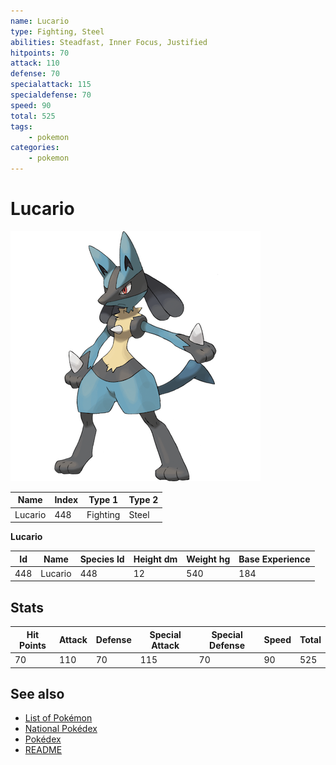 ```yaml
---
name: Lucario
type: Fighting, Steel
abilities: Steadfast, Inner Focus, Justified
hitpoints: 70
attack: 110
defense: 70
specialattack: 115
specialdefense: 70
speed: 90
total: 525
tags:
    - pokemon
categories:
    - pokemon
---
```


# Lucario


![Lucario](images/448.png)

| **Name** | **Index** | **Type 1** | **Type 2** |
|----|----|----|----|
| Lucario | 448 | Fighting | Steel  |

**Lucario** 




| **Id** | **Name** | **Species Id** | **Height dm** | **Weight hg** | **Base Experience** |
|--------|----------|----------------|------------|------------|---------------------|
| 448 | Lucario | 448 | 12 | 540 | 184 |



## Stats

| **Hit Points** | **Attack** | **Defense** | **Special Attack** | **Special Defense** | **Speed** | **Total** |
|----------------|------------|-------------|--------------------|---------------------|-----------|-----------|
| 70 | 110 | 70 | 115 | 70 | 90 | 525 |

## See also

- [List of Pokémon](../pokemon.md)
- [National Pokédex](../national_pokedex.md)
- [Pokédex](../pokedex.md)
- [README](../README.md)
